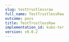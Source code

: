 ```yaml
---
slug: testtrustlessraw
full_name: TestTrustlessRaw
outcome: pass
title: TestTrustlessRaw
implementation_id: kubo-ter
version: v0.0.2
---
```


